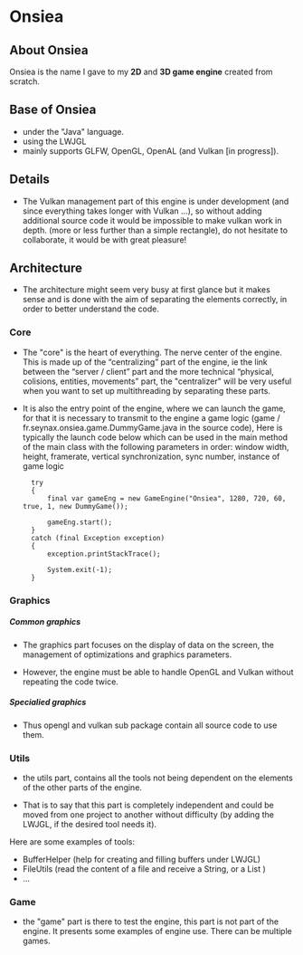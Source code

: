 # Onsiea

## About Onsiea

Onsiea is the name I gave to my **2D** and **3D game engine** created from scratch.

## Base of Onsiea

- under the "Java" language.
- using the LWJGL
- mainly supports GLFW, OpenGL, OpenAL (and Vulkan [in progress]).

## Details

- The Vulkan management part of this engine is under development (and since everything takes longer with Vulkan ...), so without adding additional source code it would be impossible to make vulkan work in depth. (more or less further than a simple rectangle), do not hesitate to collaborate, it would be with great pleasure!

## Architecture

- The architecture might seem very busy at first glance but it makes sense and is done with the aim of separating the elements correctly, in order to better understand the code.

### Core

- The "core" is the heart of everything. The nerve center of the engine. This is made up of the “centralizing” part of the engine, ie the link between the “server / client” part and the more technical “physical, colisions, entities, movements” part, the "centralizer" will be very useful when you want to set up multithreading by separating these parts.

- It is also the entry point of the engine, where we can launch the game, for that it is necessary to transmit to the engine a game logic (game / fr.seynax.onsiea.game.DummyGame.java in the source code), Here is typically the launch code below which can be used in the main method of the main class with the following parameters in order: window width, height, framerate, vertical synchronization, sync number, instance of game logic


		try
		{
			final var gameEng = new GameEngine("Onsiea", 1280, 720, 60, true, 1, new DummyGame());

			gameEng.start();
		}
		catch (final Exception exception)
		{
			exception.printStackTrace();

			System.exit(-1);
		}

### Graphics

##### Common graphics
- The graphics part focuses on the display of data on the screen, the management of optimizations and graphics parameters.

- However, the engine must be able to handle OpenGL and Vulkan without repeating the code twice.

##### Specialied graphics

- Thus opengl and vulkan sub package contain all source code to use them.

### Utils

- the utils part, contains all the tools not being dependent on the elements of the other parts of the engine.

- That is to say that this part is completely independent and could be moved from one project to another without difficulty (by adding the LWJGL, if the desired tool needs it).

Here are some examples of tools:
- BufferHelper
 (help for creating and filling buffers under LWJGL)
- FileUtils (read the content of a file and receive a String, or a List <String>)
- ...

### Game

- the "game" part is there to test the engine, this part is not part of the engine. It presents some examples of engine use. There can be multiple games.
